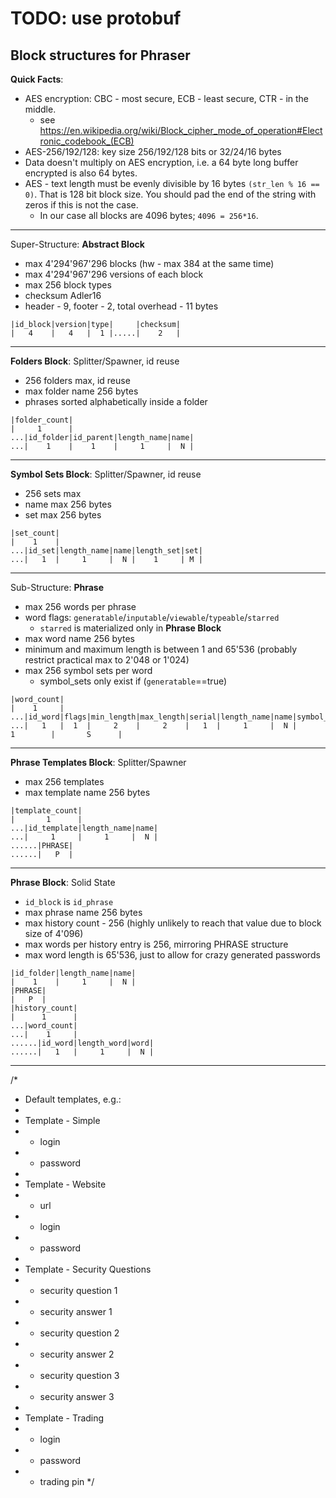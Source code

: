 # TODO: use protobuf

Block structures for Phraser
-----------------------------------------------------
**Quick Facts**:
- AES encryption: CBC - most secure, ECB - least secure, CTR - in the middle.
	- see https://en.wikipedia.org/wiki/Block_cipher_mode_of_operation#Electronic_codebook_(ECB)
- AES-256/192/128: key size 256/192/128 bits or 32/24/16 bytes
- Data doesn't multiply on AES encryption, i.e. a 64 byte long buffer encrypted is also 64 bytes.
- AES - text length must be evenly divisible by 16 bytes `(str_len % 16 == 0)`. That is 128 bit block size. You should pad the end of the string with zeros if this is not the case.
	- In our case all blocks are 4096 bytes; `4096 = 256*16`.
-----------------------------------------------------
Super-Structure: **Abstract Block**
- max 4'294'967'296 blocks (hw - max 384 at the same time)
- max 4'294'967'296 versions of each block
- max 256 block types
- checksum Adler16
- header - 9, footer - 2, total overhead - 11 bytes
```
|id_block|version|type|     |checksum|
|   4    |   4   |  1 |.....|    2   |
```
-----------------------------------------------------
**Folders Block**: Splitter/Spawner, id reuse
- 256 folders max, id reuse
- max folder name 256 bytes
- phrases sorted alphabetically inside a folder
```
|folder_count|
|     1      |
...|id_folder|id_parent|length_name|name|
...|    1    |    1    |     1     |  N |
```
-----------------------------------------------------
**Symbol Sets Block**: Splitter/Spawner, id reuse
- 256 sets max
- name max 256 bytes
- set max 256 bytes
```
|set_count|
|    1    |
...|id_set|length_name|name|length_set|set|
...|   1  |     1     |  N |    1     | M |
```
-----------------------------------------------------
Sub-Structure: **Phrase**
- max 256 words per phrase
- word flags: `generatable`/`inputable`/`viewable`/`typeable`/`starred`
	- `starred` is materialized only in **Phrase Block**
- max word name 256 bytes
- minimum and maximum length is between 1 and 65'536 (probably restrict practical max to 2'048 or 1'024)
- max 256 symbol sets per word
	- symbol_sets only exist if (`generatable`==true)
```
|word_count|
|    1     |
...|id_word|flags|min_length|max_length|serial|length_name|name|symbol_set_count|symbol_set_ids|
...|   1   |  1  |     2    |     2    |   1  |     1     |  N |       1        |       S      |
```
-----------------------------------------------------
**Phrase Templates Block**: Splitter/Spawner
- max 256 templates
- max template name 256 bytes
```
|template_count|
|       1      |
...|id_template|length_name|name|
...|     1     |     1     |  N |
......|PHRASE|
......|   P  |
```
-----------------------------------------------------
**Phrase Block**: Solid State
- `id_block` is `id_phrase`
- max phrase name 256 bytes
- max history count - 256 (highly unlikely to reach that value due to block size of 4'096)
- max words per history entry is 256, mirroring PHRASE structure
- max word length is 65'536, just to allow for crazy generated passwords
```
|id_folder|length_name|name|
|    1    |     1     |  N |
|PHRASE|
|   P  |
|history_count|
|      1      |
...|word_count|
...|    1     |
......|id_word|length_word|word|
......|   1   |     1     |  N |
```
-----------------------------------------------------
/*
*  Default templates, e.g.:
*
*  Template - Simple
*    - login
*    - password
*
*  Template - Website
*    - url
*    - login
*    - password
*
*  Template - Security Questions
*    - security question 1
*    - security answer 1
*    - security question 2
*    - security answer 2
*    - security question 3
*    - security answer 3
*
*  Template - Trading
*    - login
*    - password
*    - trading pin
	   */
